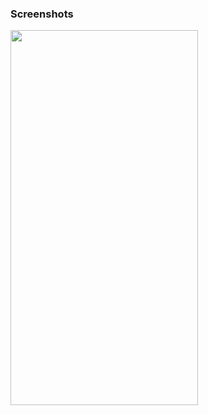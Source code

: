 ### Screenshots
<img src="screenshots/Screenshot 2024-01-13 at 10.01.16 AM.png" width="300" height="600"/>